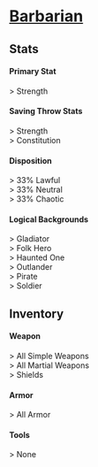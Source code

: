 <script>const page = "classTypes"</script>
# **[Barbarian](https://www.dndbeyond.com/classes/barbarian)**
## **Stats**
#### **Primary Stat**
\> Strength
#### **Saving Throw Stats**
\> Strength<br>
\> Constitution
#### **Disposition**
\> 33% Lawful<br>
\> 33% Neutral<br>
\> 33% Chaotic
#### **Logical Backgrounds**
\> Gladiator<br>
\> Folk Hero<br>
\> Haunted One<br>
\> Outlander<br>
\> Pirate<br>
\> Soldier
## **Inventory**
#### **Weapon**
\> All Simple Weapons<br>
\> All Martial Weapons<br>
\> Shields
#### **Armor**
\> All Armor
#### **Tools**
\> None
